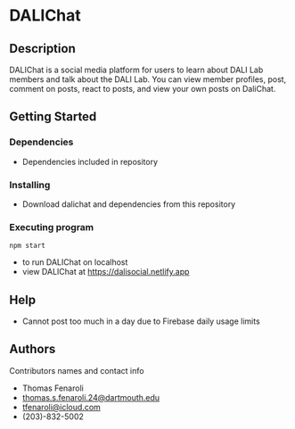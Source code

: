 # DALIChat

## Description

DALIChat is a social media platform for users to learn about DALI Lab members and talk about the DALI Lab. You can view member profiles, post, comment on posts, react to posts, and view your own posts on DaliChat.

## Getting Started

### Dependencies

* Dependencies included in repository

### Installing

* Download dalichat and dependencies from this repository

### Executing program

```
npm start
```
* to run DALIChat on localhost
* view DALIChat at https://dalisocial.netlify.app

## Help

* Cannot post too much in a day due to Firebase daily usage limits

## Authors

Contributors names and contact info

* Thomas Fenaroli
* thomas.s.fenaroli.24@dartmouth.edu
* tfenaroli@icloud.com
* (203)-832-5002
